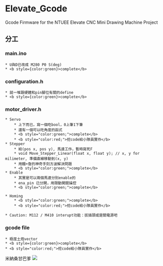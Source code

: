 <!-------------------------------------------------------------------------
	FileName		[ README.md ]
	PackageName		[ Elevate_Gcode ]
	Function		[ README file of the NTUEE CNC Drawing Machine ]
	Author			[ Teaching Group, Elevate, NTUEE ]
	Time			[ 2020 Jul.-present, NTUEE, NTU, Taipei, Taiwan ]
	Copyright		[ Copyleft(c) 2020-present NTUEE, NTU, Taiwan ]
-------------------------------------------------------------------------->

# Elevate_Gcode
Gcode Firmware for the NTUEE Elevate CNC Mini Drawing Machine Project

## 分工

### main.ino
	* U與D已改成 M280 P0 S(deg)
	* <b style={color:green}>complete</b>

### configuration.h
	* 就一堆跟硬體和pin腳位有關的define
	* <b style={color:green}>complete</b>
	
### motor_driver.h
	* Servo
		* 上下而已，寫一個吃bool，0上筆1下筆
		* 還有一個可以吃角度的函式
		* <b style="color:green;">complete</b>
		* <b style="color:red;">挖code給小隊員實作</b>
	* Stepper
		* 給(pos x, pos y), 馬達工作，暫時寫死F
		* void Move_Stepper_Linear(float x, float y); // x, y for milimeter, 準備直線移動到(x, y)
		* 用麵+詹的神奇手刻方波解決問題
		* <b style="color:green;">complete</b>
	* Enable
		* 其實是可以兩個馬達分別enable的
		* ena_pin 已分開，用限動開關操控
		* <b style="color:green;">complete</b>
		
	* Homing
		* <b style="color:green;">complete</b>
		* <b style="color:red;">挖code給小隊員實作</b>
		
	* Caution: M112 / M410 interupt功能：拔插頭或是關電源吧
		
### gcode file
	* 極度土炮vector
	* <b style={color:green}>complete</b>
	* <b style="color:red;">挖code給小隊員實作</b>

米納桑甘巴爹
![](backend_devs.jpg)
